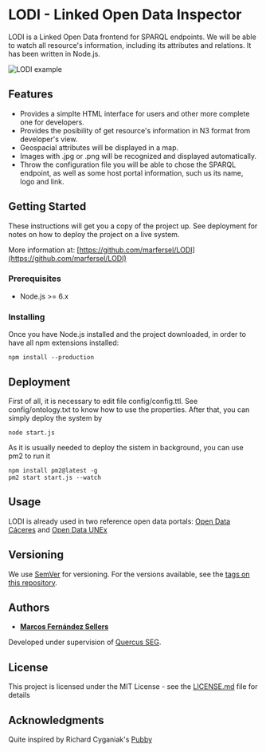 # LODI - Linked Open Data Inspector

LODI is a Linked Open Data frontend for SPARQL endpoints. We will be able to watch all resource's information, including its attributes and relations. It has been written in Node.js.

![LODI example](http://opendata.caceres.es/images/ckan/LODI.png)

## Features

* Provides a simplte HTML interface for users and other more complete one for developers.
* Provides the posibility of get resource's information in N3 format from developer's view.
* Geospacial attributes will be displayed in a map.
* Images with .jpg or .png will be recognized and displayed automatically.
* Throw the configuration file you will be able to chose the SPARQL endpoint, as well as some host portal information, such us its name, logo and link.

## Getting Started

These instructions will get you a copy of the project up. See deployment for notes on how to deploy the project on a live system.

More information at: [https://github.com/marfersel/LODI](https://github.com/marfersel/LODI)

### Prerequisites

* Node.js >= 6.x

### Installing

Once you have Node.js installed and the project downloaded, in order to have all npm extensions installed:

```
npm install --production
```

## Deployment

First of all, it is necessary to edit file config/config.ttl. See config/ontology.txt to know how to use the properties.
After that, you can simply deploy the system by

```
node start.js
```

As it is usually needed to deploy the sistem in background, you can use pm2 to run it

```
npm install pm2@latest -g
pm2 start start.js --watch
```

## Usage

LODI is already used in two reference open data portals: [Open Data Cáceres](http://opendata.caceres.es) and [Open Data UNEx](http://opendata.unex.es)

## Versioning

We use [SemVer](http://semver.org/) for versioning. For the versions available, see the [tags on this repository](https://github.com/marfersel/LODI/tags). 

## Authors

* [**Marcos Fernández Sellers**](https://www.linkedin.com/in/marcosfernandezsellers/)

Developed under supervision of  [Quercus SEG](http://quercusseg.unex.es/).

## License

This project is licensed under the MIT License - see the [LICENSE.md](LICENSE.md) file for details

## Acknowledgments

Quite inspired by Richard Cyganiak's [Pubby](http://wifo5-03.informatik.uni-mannheim.de/pubby/)
